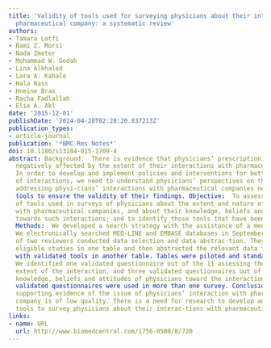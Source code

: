 ```yaml
---
title: 'Validity of tools used for surveying physicians about their interactions with
  pharmaceutical company: a systematic review'
authors:
- Tamara Lotfi
- Rami Z. Morsi
- Nada Zmeter
- Mohammad W. Godah
- Lina Alkhaled
- Lara A. Kahale
- Hala Nass
- Hneine Brax
- Racha Fadlallah
- Elie A. Akl
date: '2015-12-01'
publishDate: '2024-04-28T02:28:20.837213Z'
publication_types:
- article-journal
publication: '*BMC Res Notes*'
doi: 10.1186/s13104-015-1709-4
abstract: Background:  There is evidence that physicians’ prescription behavior is
  negatively affected by the extent of their interactions with pharmaceutical companies.
  In order to develop and implement policies and interventions for better management
  of interactions, we need to understand physicians’ perspectives on this issue. Surveys
  addressing physi‑cians’ interactions with pharmaceutical companies need to use validated
  tools to ensure the validity of their findings. Objective:  To assess the validity
  of tools used in surveys of physicians about the extent and nature of their interac‑tions
  with pharmaceutical companies, and about their knowledge, beliefs and attitudes
  towards such interactions; and to identify those tools that have been formally validated.
  Methods:  We developed a search strategy with the assistance of a medical librarian.
  We electronically searched MED‑LINE and EMBASE databases in September 2015. Teams
  of two reviewers conducted data selection and data abstrac‑tion. They identified
  eligible studies in one table and then abstracted the relevant data from the studies
  with validated tools in another table. Tables were piloted and standardized. Results: 
  We identified one validated questionnaire out of the 11 assessing the nature and
  extent of the interaction, and three validated questionnaires out of the 47 assessing
  knowledge, beliefs and attitudes of physicians toward the interaction. None of these
  validated questionnaires were used in more than one survey. Conclusion:  The available
  supporting evidence of the issue of physicians’ interaction with pharmaceutical
  company is of low quality. There is a need for research to develop and validate
  tools to survey physicians about their interac‑tions with pharmaceutical companies.
links:
- name: URL
  url: http://www.biomedcentral.com/1756-0500/8/720
---
```

